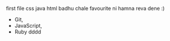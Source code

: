 first file
css java html badhu chale
favourite ni hamna reva dene :)
* Git, 
* JavaScript, 
* Ruby
dddd
